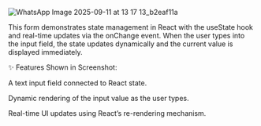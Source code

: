 ![WhatsApp Image 2025-09-11 at 13 17 13_b2eaf11a](https://github.com/user-attachments/assets/822e06ac-f84e-4213-9848-bfbd1c722952)


This form demonstrates state management in React with the useState hook and real-time updates via the onChange event. When the user types into the input field, the state updates dynamically and the current value is displayed immediately.

✨ Features Shown in Screenshot:

A text input field connected to React state.

Dynamic rendering of the input value as the user types.

Real-time UI updates using React’s re-rendering mechanism.
